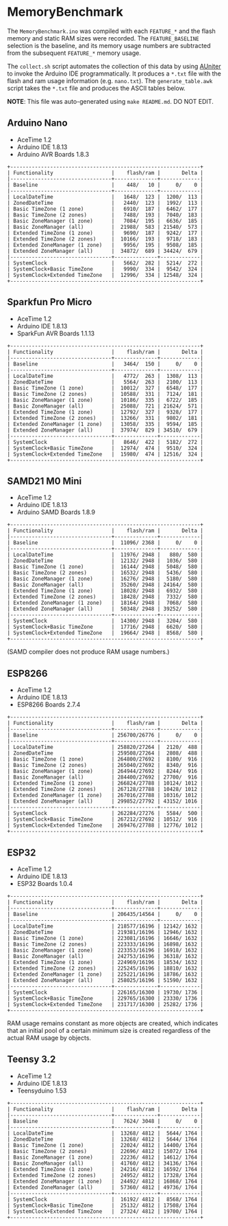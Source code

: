 # MemoryBenchmark

The `MemoryBenchmark.ino` was compiled with each `FEATURE_*` and the flash
memory and static RAM sizes were recorded. The `FEATURE_BASELINE` selection is
the baseline, and its memory usage  numbers are subtracted from the subsequent
`FEATURE_*` memory usage.

The `collect.sh` script automates the collection of this data by using
[AUniter](https://github.com/bxparks/AUniter) to invoke the Arduino IDE
programmatically. It produces a `*.txt` file with the flash and ram usage
information (e.g. `nano.txt`). The `generate_table.awk` script takes the `*.txt`
file and produces the ASCII tables below.

**NOTE**: This file was auto-generated using `make README.md`. DO NOT EDIT.

## Arduino Nano

* AceTime 1.2
* Arduino IDE 1.8.13
* Arduino AVR Boards 1.8.3

```
+--------------------------------------------------------------+
| Functionality                   |    flash/ram |       Delta |
|---------------------------------+--------------+-------------|
| Baseline                        |    448/   10 |     0/    0 |
|---------------------------------+--------------+-------------|
| LocalDateTime                   |   1648/  123 |  1200/  113 |
| ZonedDateTime                   |   2440/  123 |  1992/  113 |
| Basic TimeZone (1 zone)         |   6910/  187 |  6462/  177 |
| Basic TimeZone (2 zones)        |   7488/  193 |  7040/  183 |
| Basic ZoneManager (1 zone)      |   7084/  195 |  6636/  185 |
| Basic ZoneManager (all)         |  21988/  583 | 21540/  573 |
| Extended TimeZone (1 zone)      |   9690/  187 |  9242/  177 |
| Extended TimeZone (2 zones)     |  10166/  193 |  9718/  183 |
| Extended ZoneManager (1 zone)   |   9956/  195 |  9508/  185 |
| Extended ZoneManager (all)      |  34872/  689 | 34424/  679 |
|---------------------------------+--------------+-------------|
| SystemClock                     |   5662/  282 |  5214/  272 |
| SystemClock+Basic TimeZone      |   9990/  334 |  9542/  324 |
| SystemClock+Extended TimeZone   |  12996/  334 | 12548/  324 |
+--------------------------------------------------------------+

```

## Sparkfun Pro Micro

* AceTime 1.2
* Arduino IDE 1.8.13
* SparkFun AVR Boards 1.1.13

```
+--------------------------------------------------------------+
| Functionality                   |    flash/ram |       Delta |
|---------------------------------+--------------+-------------|
| Baseline                        |   3464/  150 |     0/    0 |
|---------------------------------+--------------+-------------|
| LocalDateTime                   |   4772/  263 |  1308/  113 |
| ZonedDateTime                   |   5564/  263 |  2100/  113 |
| Basic TimeZone (1 zone)         |  10012/  327 |  6548/  177 |
| Basic TimeZone (2 zones)        |  10588/  331 |  7124/  181 |
| Basic ZoneManager (1 zone)      |  10186/  335 |  6722/  185 |
| Basic ZoneManager (all)         |  25088/  721 | 21624/  571 |
| Extended TimeZone (1 zone)      |  12792/  327 |  9328/  177 |
| Extended TimeZone (2 zones)     |  13266/  331 |  9802/  181 |
| Extended ZoneManager (1 zone)   |  13058/  335 |  9594/  185 |
| Extended ZoneManager (all)      |  37974/  829 | 34510/  679 |
|---------------------------------+--------------+-------------|
| SystemClock                     |   8646/  422 |  5182/  272 |
| SystemClock+Basic TimeZone      |  12974/  474 |  9510/  324 |
| SystemClock+Extended TimeZone   |  15980/  474 | 12516/  324 |
+--------------------------------------------------------------+

```

## SAMD21 M0 Mini

* AceTime 1.2
* Arduino IDE 1.8.13
* Arduino SAMD Boards 1.8.9

```
+--------------------------------------------------------------+
| Functionality                   |    flash/ram |       Delta |
|---------------------------------+--------------+-------------|
| Baseline                        |  11096/ 2368 |     0/    0 |
|---------------------------------+--------------+-------------|
| LocalDateTime                   |  11976/ 2948 |   880/  580 |
| ZonedDateTime                   |  12132/ 2948 |  1036/  580 |
| Basic TimeZone (1 zone)         |  16144/ 2948 |  5048/  580 |
| Basic TimeZone (2 zones)        |  16532/ 2948 |  5436/  580 |
| Basic ZoneManager (1 zone)      |  16276/ 2948 |  5180/  580 |
| Basic ZoneManager (all)         |  35260/ 2948 | 24164/  580 |
| Extended TimeZone (1 zone)      |  18028/ 2948 |  6932/  580 |
| Extended TimeZone (2 zones)     |  18428/ 2948 |  7332/  580 |
| Extended ZoneManager (1 zone)   |  18164/ 2948 |  7068/  580 |
| Extended ZoneManager (all)      |  50348/ 2948 | 39252/  580 |
|---------------------------------+--------------+-------------|
| SystemClock                     |  14300/ 2948 |  3204/  580 |
| SystemClock+Basic TimeZone      |  17716/ 2948 |  6620/  580 |
| SystemClock+Extended TimeZone   |  19664/ 2948 |  8568/  580 |
+--------------------------------------------------------------+

```

(SAMD compiler does not produce RAM usage numbers.)

## ESP8266

* AceTime 1.2
* Arduino IDE 1.8.13
* ESP8266 Boards 2.7.4

```
+--------------------------------------------------------------+
| Functionality                   |    flash/ram |       Delta |
|---------------------------------+--------------+-------------|
| Baseline                        | 256700/26776 |     0/    0 |
|---------------------------------+--------------+-------------|
| LocalDateTime                   | 258820/27264 |  2120/  488 |
| ZonedDateTime                   | 259508/27264 |  2808/  488 |
| Basic TimeZone (1 zone)         | 264800/27692 |  8100/  916 |
| Basic TimeZone (2 zones)        | 265040/27692 |  8340/  916 |
| Basic ZoneManager (1 zone)      | 264944/27692 |  8244/  916 |
| Basic ZoneManager (all)         | 284400/27692 | 27700/  916 |
| Extended TimeZone (1 zone)      | 266824/27788 | 10124/ 1012 |
| Extended TimeZone (2 zones)     | 267128/27788 | 10428/ 1012 |
| Extended ZoneManager (1 zone)   | 267016/27788 | 10316/ 1012 |
| Extended ZoneManager (all)      | 299852/27792 | 43152/ 1016 |
|---------------------------------+--------------+-------------|
| SystemClock                     | 262284/27276 |  5584/  500 |
| SystemClock+Basic TimeZone      | 267212/27692 | 10512/  916 |
| SystemClock+Extended TimeZone   | 269476/27788 | 12776/ 1012 |
+--------------------------------------------------------------+

```

## ESP32

* AceTime 1.2
* Arduino IDE 1.8.13
* ESP32 Boards 1.0.4

```
+--------------------------------------------------------------+
| Functionality                   |    flash/ram |       Delta |
|---------------------------------+--------------+-------------|
| Baseline                        | 206435/14564 |     0/    0 |
|---------------------------------+--------------+-------------|
| LocalDateTime                   | 218577/16196 | 12142/ 1632 |
| ZonedDateTime                   | 219381/16196 | 12946/ 1632 |
| Basic TimeZone (1 zone)         | 223081/16196 | 16646/ 1632 |
| Basic TimeZone (2 zones)        | 223333/16196 | 16898/ 1632 |
| Basic ZoneManager (1 zone)      | 223353/16196 | 16918/ 1632 |
| Basic ZoneManager (all)         | 242753/16196 | 36318/ 1632 |
| Extended TimeZone (1 zone)      | 224969/16196 | 18534/ 1632 |
| Extended TimeZone (2 zones)     | 225245/16196 | 18810/ 1632 |
| Extended ZoneManager (1 zone)   | 225221/16196 | 18786/ 1632 |
| Extended ZoneManager (all)      | 258025/16196 | 51590/ 1632 |
|---------------------------------+--------------+-------------|
| SystemClock                     | 226165/16300 | 19730/ 1736 |
| SystemClock+Basic TimeZone      | 229765/16300 | 23330/ 1736 |
| SystemClock+Extended TimeZone   | 231717/16300 | 25282/ 1736 |
+--------------------------------------------------------------+

```

RAM usage remains constant as more objects are created, which indicates that an
initial pool of a certain minimum size is created regardless of the actual RAM
usage by objects.

## Teensy 3.2

* AceTime 1.2
* Arduino IDE 1.8.13
* Teensyduino 1.53

```
+--------------------------------------------------------------+
| Functionality                   |    flash/ram |       Delta |
|---------------------------------+--------------+-------------|
| Baseline                        |   7624/ 3048 |     0/    0 |
|---------------------------------+--------------+-------------|
| LocalDateTime                   |  13268/ 4812 |  5644/ 1764 |
| ZonedDateTime                   |  13268/ 4812 |  5644/ 1764 |
| Basic TimeZone (1 zone)         |  22024/ 4812 | 14400/ 1764 |
| Basic TimeZone (2 zones)        |  22696/ 4812 | 15072/ 1764 |
| Basic ZoneManager (1 zone)      |  22236/ 4812 | 14612/ 1764 |
| Basic ZoneManager (all)         |  41760/ 4812 | 34136/ 1764 |
| Extended TimeZone (1 zone)      |  24216/ 4812 | 16592/ 1764 |
| Extended TimeZone (2 zones)     |  24952/ 4812 | 17328/ 1764 |
| Extended ZoneManager (1 zone)   |  24492/ 4812 | 16868/ 1764 |
| Extended ZoneManager (all)      |  57360/ 4812 | 49736/ 1764 |
|---------------------------------+--------------+-------------|
| SystemClock                     |  16192/ 4812 |  8568/ 1764 |
| SystemClock+Basic TimeZone      |  25132/ 4812 | 17508/ 1764 |
| SystemClock+Extended TimeZone   |  27324/ 4812 | 19700/ 1764 |
+--------------------------------------------------------------+

```

